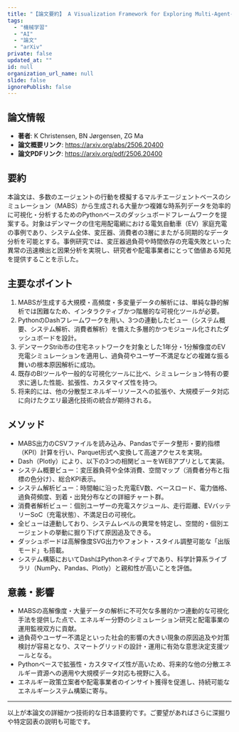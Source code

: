```yaml
---
title: "【論文要約】 A Visualization Framework for Exploring Multi-Agent-Based Simulations Case Study of an Electric Vehicle Home Charging Ecosystem"
tags:
  - "機械学習"
  - "AI"
  - "論文"
  - "arXiv"
private: false
updated_at: ""
id: null
organization_url_name: null
slide: false
ignorePublish: false
---
```


## 論文情報

- **著者**: K Christensen, BN Jørgensen, ZG Ma
- **論文概要リンク**: https://arxiv.org/abs/2506.20400
- **論文PDFリンク**: https://arxiv.org/pdf/2506.20400

## 要約

本論文は、多数のエージェントの行動を模擬するマルチエージェントベースのシミュレーション（MABS）から生成される大量かつ複雑な時系列データを効率的に可視化・分析するためのPythonベースのダッシュボードフレームワークを提案する。対象はデンマークの住宅用配電網における電気自動車（EV）家庭充電の事例であり、システム全体、変圧器、消費者の3層にまたがる同期的なデータ分析を可能とする。事例研究では、変圧器過負荷や時間依存の充電失敗といった異常の迅速検出と因果分析を実現し、研究者や配電事業者にとって価値ある知見を提供することを示した。

## 主要なポイント

1. MABSが生成する大規模・高頻度・多変量データの解析には、単純な静的解析では困難なため、インタラクティブかつ階層的な可視化ツールが必要。
2. PythonのDashフレームワークを用い、3つの連動したビュー（システム概要、システム解析、消費者解析）を備えた多層的かつモジュール化されたダッシュボードを設計。
3. デンマークStrib市の住宅ネットワークを対象とした1年分・1分解像度のEV充電シミュレーションを適用し、過負荷やユーザー不満足などの複雑な振る舞いの根本原因解析に成功。
4. 既存のBIツールや一般的な可視化ツールに比べ、シミュレーション特有の要求に適した性能、拡張性、カスタマイズ性を持つ。
5. 将来的には、他の分散型エネルギーリソースへの拡張や、大規模データ対応に向けたクエリ最適化技術の統合が期待される。


## メソッド

- MABS出力のCSVファイルを読み込み、Pandasでデータ整形・要約指標（KPI）計算を行い、Parquet形式へ変換して高速アクセスを実現。
- Dash（Plotly）により、以下の3つの相関ビューをWEBアプリとして実装。
- システム概要ビュー：変圧器負荷や全体消費、空間マップ（消費者分布と指標の色分け）、総合KPI表示。
- システム解析ビュー：時間軸に沿った充電EV数、ベースロード、電力価格、過負荷頻度、到着・出発分布などの詳細チャート群。
- 消費者解析ビュー：個別ユーザーの充電スケジュール、走行距離、EVバッテリーSoC（充電状態）、不満足日の可視化。
- 全ビューは連動しており、システムレベルの異常を特定し、空間的・個別エージェントの挙動に掘り下げて原因追及できる。
- ダッシュボードは高解像度SVG出力やフォント・スタイル調整可能な「出版モード」も搭載。
- システム構築においてDashはPythonネイティブであり、科学計算系ライブラリ（NumPy、Pandas、Plotly）と親和性が高いことを評価。

## 意義・影響

- MABSの高解像度・大量データの解析に不可欠な多層的かつ連動的な可視化手法を提供した点で、エネルギー分野のシミュレーション研究と配電事業の運用監視双方に貢献。
- 過負荷やユーザー不満足といった社会的影響の大きい現象の原因追及や対策検討が容易となり、スマートグリッドの設計・運用に有効な意思決定支援ツールとなる。
- Pythonベースで拡張性・カスタマイズ性が高いため、将来的な他の分散エネルギー資源への適用や大規模データ対応も視野に入る。
- エネルギー政策立案者や配電事業者のインサイト獲得を促進し、持続可能なエネルギーシステム構築に寄与。

---

以上が本論文の詳細かつ技術的な日本語要約です。ご要望があればさらに深掘りや特定図表の説明も可能です。

